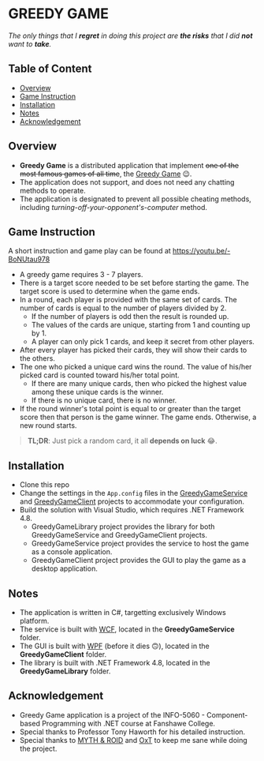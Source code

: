 # GREEDY GAME

_The only things that I **regret** in doing this project are **the risks** that I did **not** want to **take**._   

## Table of Content
- [Overview](#Overview)
- [Game Instruction](#Game-Instruction)
- [Installation](#Installation)
- [Notes](#Notes)
- [Acknowledgement](#Acknowledgement)

## Overview
- **Greedy Game** is a distributed application that implement ~~one of the most famous games of all time~~, the [Greedy Game](#Game-Instruction) 😉.
- The application does not support, and does not need any chatting methods to operate.  
- The application is designated to prevent all possible cheating methods, including _turning-off-your-opponent's-computer_ method.

## Game Instruction
A short instruction and game play can be found at https://youtu.be/-BoNUtau978

- A greedy game requires 3 - 7 players.
- There is a target score needed to be set before starting the game. The target score is used to determine when the game ends.
- In a round, each player is provided with the same set of cards. The number of cards is equal to the number of players divided by 2.
  - If the number of players is odd then the result is rounded up.  
  - The values of the cards are unique, starting from 1 and counting up by 1.
  - A player can only pick 1 cards, and keep it secret from other players.
- After every player has picked their cards, they will show their cards to the others. 
- The one who picked a unique card wins the round. The value of his/her picked card is counted toward his/her total point.  
  - If there are many unique cards, then who picked the highest value among these unique cards is the winner.  
  - If there is no unique card, there is no winner.
- If the round winner's total point is equal to or greater than the target score then that person is the game winner. The game ends. Otherwise, a new round starts.

> **TL;DR**: Just pick a random card, it all **depends on luck** 😂.

## Installation
- Clone this repo
- Change the settings in the `App.config` files in the [GreedyGameService](./GreedyGameService/App.config) and [GreedyGameClient](./GreedyGameClient/App.config) projects to accommodate your configuration.
- Build the solution with Visual Studio, which requires .NET Framework 4.8.
  - GreedyGameLibrary project provides the library for both GreedyGameService and GreedyGameClient projects.
  - GreedyGameService project provides the service to host the game as a console application.
  - GreedyGameClient project provides the GUI to play the game as a desktop application.

## Notes
- The application is written in C#, targetting exclusively Windows platform.
- The service is built with [WCF][wcf-link], located in the **GreedyGameService** folder.
- The GUI is built with [WPF][wpf-link] (before it dies 🙃), located in the **GreedyGameClient** folder.
- The library is built with .NET Framework 4.8, located in the **GreedyGameLibrary** folder.

## Acknowledgement
- Greedy Game application is a project of the INFO-5060 - Component-based Programming with .NET course at Fanshawe College.
- Special thanks to Professor Tony Haworth for his detailed instruction.
- Special thanks to [MYTH & ROID][myth-and-roid-wiki] and [OxT][oxt-wiki] to keep me sane while doing the project.

[wcf-link]: https://docs.microsoft.com/en-us/dotnet/framework/wcf/whats-wcf
[wpf-link]: https://docs.microsoft.com/en-us/visualstudio/designers/getting-started-with-wpf?view=vs-2019
[myth-and-roid-wiki]: https://en.wikipedia.org/wiki/Myth_%26_Roid
[oxt-wiki]: https://en.wikipedia.org/wiki/OxT